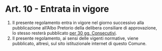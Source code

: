 # Art. 10 - Entrata in vigore

1. Il presente regolamento entra in vigore nel giorno successivo alla pubblicazione all’Albo Pretorio della delibera consiliare di approvazione, lo stesso resterà pubblicato <ins>per 30 gg. Consecutivi</ins>.
2. Il presente regolamento, ai sensi delle vigenti normative, viene pubblicato, altresì, sul sito istituzionale internet di questo Comune.

